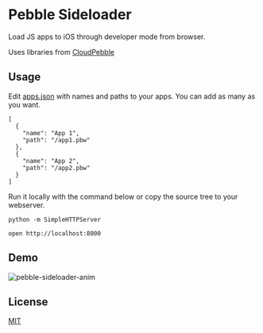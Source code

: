 # Pebble Sideloader

Load JS apps to iOS through developer mode from browser.

Uses libraries from [CloudPebble](https://github.com/pebble/cloudpebble/tree/master/ide/static/ide/js/libpebble)

## Usage

Edit [apps.json](apps.json) with names and paths to your apps. You can add as many as you want.

    [
      {
        "name": "App 1",
        "path": "/app1.pbw"
      },
      {
        "name": "App 2",
        "path": "/app2.pbw"
      }
    ]

Run it locally with the command below or copy the source tree to your webserver.

    python -m SimpleHTTPServer
    
    open http://localhost:8000
    
## Demo

![pebble-sideloader-anim](https://cloud.githubusercontent.com/assets/323725/4515125/cdc841c0-4ba9-11e4-887d-44cfc52b7a1f.gif)

## License

[MIT](LICENSE)
